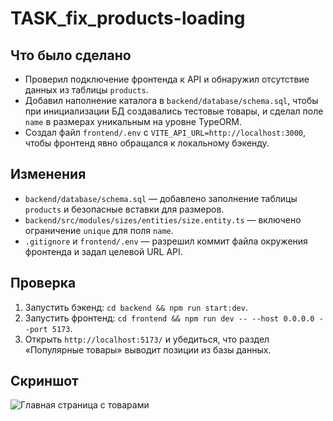 # TASK_fix_products-loading

## Что было сделано
- Проверил подключение фронтенда к API и обнаружил отсутствие данных из таблицы `products`.
- Добавил наполнение каталога в `backend/database/schema.sql`, чтобы при инициализации БД создавались тестовые товары, и сделал поле `name` в размерах уникальным на уровне TypeORM.
- Создал файл `frontend/.env` с `VITE_API_URL=http://localhost:3000`, чтобы фронтенд явно обращался к локальному бэкенду.

## Изменения
- `backend/database/schema.sql` — добавлено заполнение таблицы `products` и безопасные вставки для размеров.
- `backend/src/modules/sizes/entities/size.entity.ts` — включено ограничение `unique` для поля `name`.
- `.gitignore` и `frontend/.env` — разрешил коммит файла окружения фронтенда и задал целевой URL API.

## Проверка
1. Запустить бэкенд: `cd backend && npm run start:dev`.
2. Запустить фронтенд: `cd frontend && npm run dev -- --host 0.0.0.0 --port 5173`.
3. Открыть `http://localhost:5173/` и убедиться, что раздел «Популярные товары» выводит позиции из базы данных.

## Скриншот
![Главная страница с товарами](browser:/invocations/cgorkgjs/artifacts/artifacts/catalog.png)
